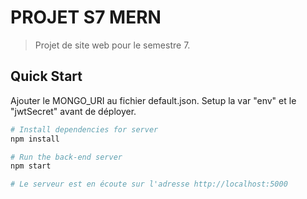 # PROJET S7 MERN

> Projet de site web pour le semestre 7.

## Quick Start

Ajouter le MONGO_URI au fichier default.json. Setup la var "env" et le "jwtSecret" avant de déployer.

```bash
# Install dependencies for server
npm install

# Run the back-end server
npm start

# Le serveur est en écoute sur l'adresse http://localhost:5000
```
